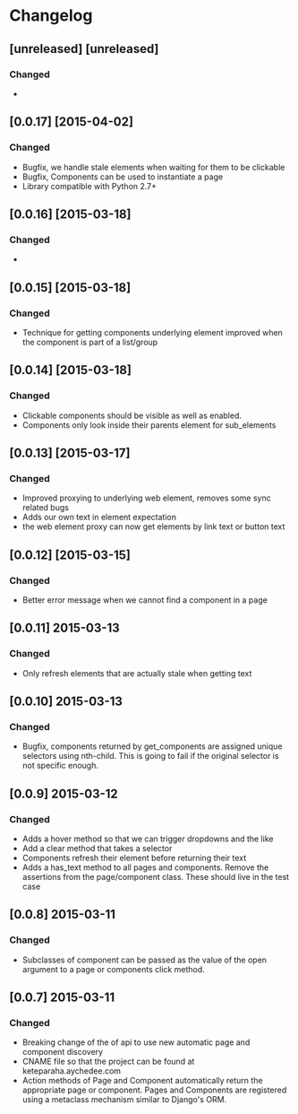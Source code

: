 # Changelog

## [unreleased] [unreleased]
### Changed
-

## [0.0.17] [2015-04-02]
### Changed
- Bugfix, we handle stale elements when waiting for them to be clickable
- Bugfix, Components can be used to instantiate a page
- Library compatible with Python 2.7+

## [0.0.16] [2015-03-18]
### Changed
-

## [0.0.15] [2015-03-18]
### Changed
- Technique for getting components underlying element improved when the
  component is part of a list/group

## [0.0.14] [2015-03-18]
### Changed
- Clickable components should be visible as well as enabled.
- Components only look inside their parents element for sub_elements

## [0.0.13] [2015-03-17]
### Changed
- Improved proxying to underlying web element, removes some sync related bugs
- Adds our own text in element expectation
- the web element proxy can now get elements by link text or button text

## [0.0.12] [2015-03-15]
### Changed
- Better error message when we cannot find a component in a page

## [0.0.11] 2015-03-13
### Changed
- Only refresh elements that are actually stale when getting text

## [0.0.10] 2015-03-13
### Changed
- Bugfix, components returned by get_components are assigned unique selectors
  using nth-child. This is going to fail if the original selector is not
  specific enough.

## [0.0.9] 2015-03-12
### Changed
- Adds a hover method so that we can trigger dropdowns and the like
- Add a clear method that takes a selector
- Components refresh their element before returning their text
- Adds a has_text method to all pages and components. Remove the assertions
  from the page/component class. These should live in the test case

## [0.0.8] 2015-03-11
### Changed
- Subclasses of component can be passed as the value of the open argument to
a page or components click method.

## [0.0.7] 2015-03-11
### Changed
- Breaking change of the of api to use new automatic page and component
  discovery
- CNAME file so that the project can be found at keteparaha.aychedee.com
- Action methods of Page and Component automatically return the appropriate 
  page or component. Pages and Components are registered using a metaclass 
  mechanism similar to Django's ORM. 
